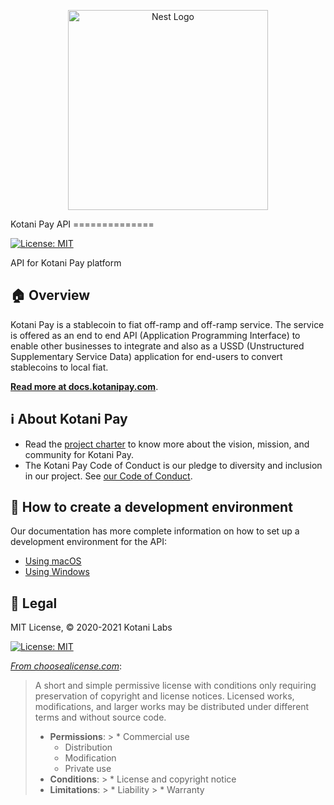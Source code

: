<p align="center">
  <a href="https://kotanipay.com/" target="blank"><img src="https://2655951489-files.gitbook.io/~/files/v0/b/gitbook-x-prod.appspot.com/o/spaces%2FhonoqUXGYYiDPsMOyqhQ%2Fuploads%2FZpMntLQe2ILzTIoxukWl%2FKotani%20Pay%20logo_Light%20background.png?alt=media&token=a88be60e-52db-49a2-aaf5-5f6925d147c1" width="320" alt="Nest Logo" /></a>
</p>
Kotani Pay API
==============

[![License: MIT](https://img.shields.io/badge/License-MIT-yellow.svg)](https://opensource.org/licenses/MIT)

API for Kotani Pay platform


## :house: Overview

Kotani Pay is a stablecoin to fiat off-ramp and off-ramp service.
The service is offered as an end to end API (Application Programming Interface) to enable other businesses to integrate and also as a USSD (Unstructured Supplementary Service Data) application for end-users to convert stablecoins to local fiat.

[**Read more at docs.kotanipay.com**](https://docs.kotanipay.com/).


## :information_source: About Kotani Pay

* Read the [project charter](https://docs.kotanipay.com/fundamentals/project-charter) to know more about the vision, mission, and community for Kotani Pay.
* The Kotani Pay Code of Conduct is our pledge to diversity and inclusion in our project.
  See [our Code of Conduct](https://docs.kotanipay.com/fundamentals/code-of-conduct).


## :wrench: How to create a development environment

Our documentation has more complete information on how to set up a development environment for the API:

* [Using macOS](https://docs.kotanipay.com/guides/getting-started-with-the-api/local-environment/using-mac-os)
* [Using Windows](https://docs.kotanipay.com/guides/getting-started-with-the-api/local-environment/using-windows)


## :memo: Legal

MIT License, © 2020-2021 Kotani Labs

[![License: MIT](https://img.shields.io/badge/License-MIT-yellow.svg)](https://opensource.org/licenses/MIT)

[_From choosealicense.com_](https://choosealicense.com/licenses/mit/):
> A short and simple permissive license with conditions only requiring preservation of copyright and license notices.
> Licensed works, modifications, and larger works may be distributed under different terms and without source code.
>
> * **Permissions**:
    >     * Commercial use
>     * Distribution
>     * Modification
>     * Private use
> * **Conditions**:
    >     * License and copyright notice
> * **Limitations**:
    > 	  * Liability
             > 	  * Warranty
